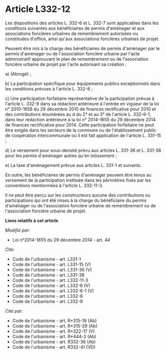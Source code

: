 # Article L332-12

Les dispositions des articles L. 332-6 et L. 332-7 sont applicables dans les conditions suivantes aux bénéficiaires de permis
d'aménager et aux associations foncières urbaines de remembrement autorisées ou constituées d'office, ainsi qu'aux
associations foncières urbaines de projet. 

Peuvent être mis à la charge des bénéficiaires de permis d'aménager par le permis d'aménager ou de l'association foncière
urbaine par l'acte administratif approuvant le plan de remembrement ou de l'association foncière urbaine de projet par l'acte
autorisant sa création : 

a) (Abrogé) ; 

b) La participation spécifique pour équipements publics exceptionnels dans les conditions prévues à l'article L. 332-8 ; 

c) Une participation forfaitaire représentative de la participation prévue à l'article L. 332-9 dans sa rédaction antérieure
à l'entrée en vigueur de la loi n° 2010-1658 du 29 décembre 2010 de finances rectificative pour 2010 et des contributions
énumérées au d du 2° et au 3° de l'article L. 332-6-1, dans leur rédaction antérieure à la loi n° 2014-1655 du 29 décembre
2014 de finances rectificative pour 2014. Cette participation forfaitaire ne peut être exigée dans les secteurs de la commune
ou de l'établissement public de coopération intercommunale où il est fait application de l'article L. 331-15 ; 

d) Le versement pour sous-densité prévu aux articles L. 331-36 et L. 331-38 pour les permis d'aménager autres qu'en
lotissement ; 

e) La taxe d'aménagement prévue aux articles L. 331-1 et suivants. 

En outre, les bénéficiaires de permis d'aménager peuvent être tenus au versement de la participation instituée dans les
périmètres fixés par les conventions mentionnées à l'article L. 332-11-3. 

Il ne peut être perçu sur les constructeurs aucune des contributions ou participations qui ont été mises à la charge du
bénéficiaire du permis d'aménager ou de l'association foncière urbaine de remembrement ou de l'association foncière urbaine
de projet.

**Liens relatifs à cet article**

_Modifié par_:

  - Loi n°2014-1655 du 29 décembre 2014 - art. 44

_Cite_:

  - Code de l'urbanisme - art. L331-1
  - Code de l'urbanisme - art. L331-15 (V)
  - Code de l'urbanisme - art. L331-36 (V)
  - Code de l'urbanisme - art. L331-38
  - Code de l'urbanisme - art. L332-11-3
  - Code de l'urbanisme - art. L332-6 (V)
  - Code de l'urbanisme - art. L332-6-1 (V)
  - Code de l'urbanisme - art. L332-8
  - Code de l'urbanisme - art. L332-9

_Cité par_:

  - Code de l'urbanisme - art. R*315-18 (Ab)
  - Code de l'urbanisme - art. R*315-29 (Ab)
  - Code de l'urbanisme - art. R*322-17 (V)
  - Code de l'urbanisme - art. R*444-3 (Ab)
  - Code de l'urbanisme - art. R332-36 (Ab)
  - Code de l'urbanisme - art. R332-41 (VD)
